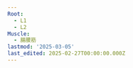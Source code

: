 ```yaml
---
Root:
  - L1
  - L2
Muscle:
  - 腸腰筋
lastmod: '2025-03-05'
last_edited: 2025-02-27T00:00:00.000Z
---
```



